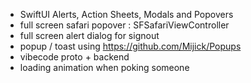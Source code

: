 - SwiftUI Alerts, Action Sheets, Modals and Popovers
- full screen safari popover : SFSafariViewController
- full screen alert dialog for signout
- popup / toast using https://github.com/Mijick/Popups
- vibecode proto + backend
- loading animation when poking someone
